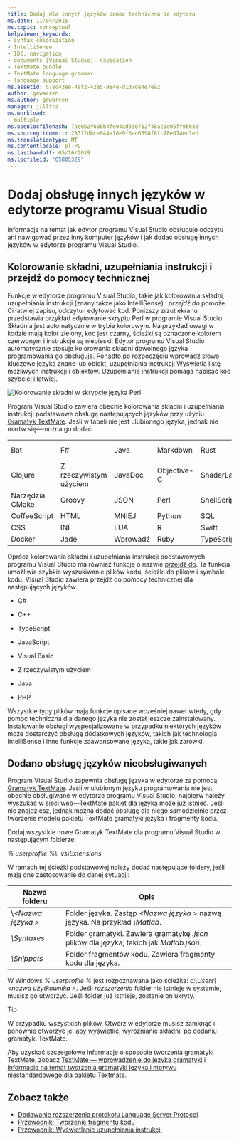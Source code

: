 ```yaml
---
title: Dodaj dla innych języków pomoc techniczna do edytora
ms.date: 11/04/2016
ms.topic: conceptual
helpviewer_keywords:
- syntax colorization
- IntelliSense
- IDE, navigation
- documents [Visual Studio], navigation
- TextMate bundle
- TextMate language grammar
- language support
ms.assetid: d78c43ee-4ef2-42e5-984e-d137de4e7e92
author: gewarren
ms.author: gewarren
manager: jillfra
ms.workload:
- multiple
ms.openlocfilehash: 7ae0b2f606b4fe04ad390712f48ac1e06ff9bb86
ms.sourcegitcommit: 283f2dbce044a18e9f6ac6398f6fc78e074ec1ed
ms.translationtype: MT
ms.contentlocale: pl-PL
ms.lasthandoff: 05/16/2019
ms.locfileid: "65805329"
---
```

# <a name="add-visual-studio-editor-support-for-other-languages"></a>Dodaj obsługę innych języków w edytorze programu Visual Studio

Informacje na temat jak edytor programu Visual Studio obsługuje odczytu ani nawigować przez inny komputer języków i jak dodać obsługę innych języków w edytorze programu Visual Studio.

## <a name="syntax-colorization-statement-completion-and-navigate-to-support"></a>Kolorowanie składni, uzupełniania instrukcji i przejdź do pomocy technicznej

Funkcje w edytorze programu Visual Studio, takie jak kolorowania składni, uzupełniania instrukcji (znany także jako IntelliSense) i _przejdź do_ pomoże Ci łatwiej zapisu, odczytu i edytować kod. Poniższy zrzut ekranu przedstawia przykład edytowanie skryptu Perl w programie Visual Studio. Składnia jest automatycznie w trybie kolorowym. Na przykład uwagi w kodzie mają kolor zielony, kod jest czarny, ścieżki są oznaczone kolorem czerwonym i instrukcje są niebieski. Edytor programu Visual Studio automatycznie stosuje kolorowania składni dowolnego języka programowania go obsługuje. Ponadto po rozpoczęciu wprowadź słowo kluczowe języka znane lub obiekt, uzupełniania instrukcji Wyświetla listę możliwych instrukcji i obiektów. Uzupełnianie instrukcji pomaga napisać kod szybciej i łatwiej.

![Kolorowanie składni w skrypcie języka Perl](../ide/media/vside_perledit.png)

Program Visual Studio zawiera obecnie kolorowania składni i uzupełniania instrukcji podstawowe obsługę następujących języków przy użyciu [Gramatyk TextMate](https://manual.macromates.com/en/language_grammars). Jeśli w tabeli nie jest ulubionego języka, jednak nie martw się&mdash;można go dodać.

|||||||
|-|-|-|-|-|-|
|Bat|F#|Java|Markdown|Rust|Visual Basic|
|Clojure|Z rzeczywistym użyciem|JavaDoc|Objective-C|ShaderLab|C#|
|Narzędzia CMake|Groovy|JSON|Perl|ShellScript|Visual C++|
|CoffeeScript|HTML|MNIEJ|Python|SQL|VBNet|
|CSS|INI|LUA|R|Swift|XML|
|Docker|Jade|Wprowadź|Ruby|TypeScript|YAML|

Oprócz kolorowania składni i uzupełniania instrukcji podstawowych programu Visual Studio ma również funkcję o nazwie [przejdź do](https://blogs.msdn.microsoft.com/benwilli/2015/04/09/visual-studio-tip-3-use-navigate-to/). Ta funkcja umożliwia szybkie wyszukiwanie plików kodu, ścieżki do plików i symbole kodu. Visual Studio zawiera przejdź do pomocy technicznej dla następujących języków.

- C#

- C++

- TypeScript

- JavaScript

- Visual Basic

- Z rzeczywistym użyciem

- Java

- PHP

Wszystkie typy plików mają funkcje opisane wcześniej nawet wtedy, gdy pomoc techniczna dla danego języka nie został jeszcze zainstalowany. Instalowanie obsługi wyspecjalizowane w przypadku niektórych języków może dostarczyć obsługę dodatkowych języków, takich jak technologia IntelliSense i inne funkcje zaawansowane języka, takie jak żarówki.

## <a name="add-support-for-non-supported-languages"></a>Dodano obsługę języków nieobsługiwanych

Program Visual Studio zapewnia obsługę języka w edytorze za pomocą [Gramatyk TextMate](https://manual.macromates.com/en/language_grammars). Jeśli w ulubionym języku programowania nie jest obecnie obsługiwane w edytorze programu Visual Studio, najpierw należy wyszukać w sieci web&mdash;TextMate pakiet dla języka może już istnieć. Jeśli nie znajdziesz, jednak można dodać obsługę dla niego samodzielnie przez tworzenie modelu pakietu TextMate gramatyki języka i fragmenty kodu.

Dodaj wszystkie nowe Gramatyk TextMate dla programu Visual Studio w następującym folderze:

*% userprofile %\\. vs\Extensions*

W ramach tej ścieżki podstawowej należy dodać następujące foldery, jeśli mają one zastosowanie do danej sytuacji:

|Nazwa folderu|Opis|
|-----------------|-----------------|
|\\*\<Nazwa języka >*|Folder języka. Zastąp  *\<Nazwa języka >* nazwą języka. Na przykład *\Matlab*.|
|*\Syntaxes*|Folder gramatyki. Zawiera gramatykę *.json* plików dla języka, takich jak *Matlab.json*.|
|*\Snippets*|Folder fragmentów kodu. Zawiera fragmenty kodu dla języka.|

W Windows *% userprofile %* jest rozpoznawana jako ścieżka: *c:\Users\\\<nazwa użytkownika >*. Jeśli *rozszerzenia* folder nie istnieje w systemie, musisz go utworzyć. Jeśli folder już istnieje, zostanie on ukryty.

> [!TIP]
> W przypadku wszystkich plików, Otwórz w edytorze musisz zamknąć i ponownie otworzyć je, aby wyświetlić, wyróżnianie składni, po dodaniu gramatyki TextMate.

Aby uzyskać szczegółowe informacje o sposobie tworzenia gramatyki TextMate, zobacz [TextMate — wprowadzenie do języka gramatyki](https://developmentality.wordpress.com/2011/02/08/textmate-introduction-to-language-grammars/) i [informacje na temat tworzenia gramatyki języka i motywu niestandardowego dla pakietu Textmate](https://benparizek.com/notebook/notes-on-how-to-create-a-language-grammar-and-custom-theme-for-a-textmate-bundle).

## <a name="see-also"></a>Zobacz także

- [Dodawanie rozszerzenia protokołu Language Server Protocol](../extensibility/adding-an-lsp-extension.md)
- [Przewodnik: Tworzenie fragmentu kodu](../ide/walkthrough-creating-a-code-snippet.md)
- [Przewodnik: Wyświetlanie uzupełniania instrukcji](../extensibility/walkthrough-displaying-statement-completion.md)
